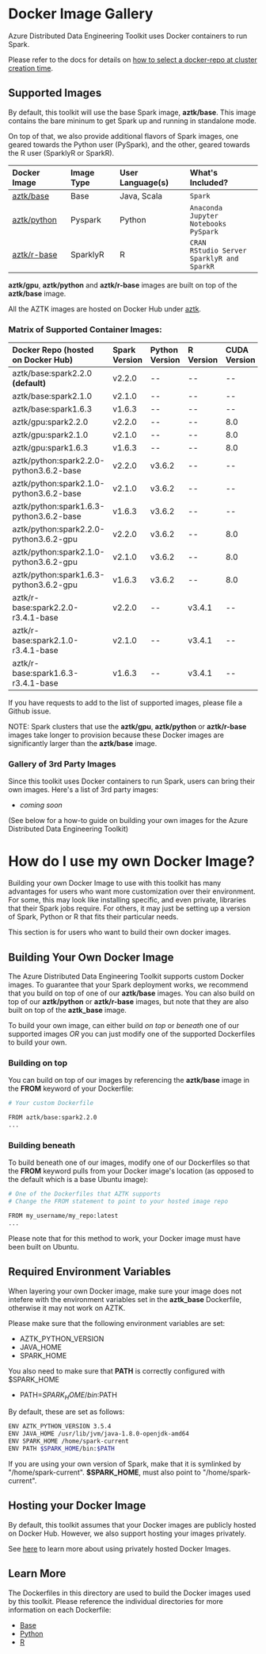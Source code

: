 # Docker Image Gallery
Azure Distributed Data Engineering Toolkit uses Docker containers to run Spark. 

Please refer to the docs for details on [how to select a docker-repo at cluster creation time](../docs/12-docker-image.md).

## Supported Images
By default, this toolkit will use the base Spark image, __aztk/base__. This image contains the bare mininum to get Spark up and running in standalone mode.

On top of that, we also provide additional flavors of Spark images, one geared towards the Python user (PySpark), and the other, geared towards the R user (SparklyR or SparkR).

Docker Image | Image Type | User Language(s) | What's Included? 
:-- | :-- | :-- | :-- 
[aztk/base](https://hub.docker.com/r/aztk/base/) | Base | Java, Scala |  `Spark`
[aztk/python](https://hub.docker.com/r/aztk/python/) | Pyspark | Python | `Anaconda`</br>`Jupyter Notebooks` </br> `PySpark`
[aztk/r-base](https://hub.docker.com/r/aztk/r-base/) | SparklyR | R | `CRAN`</br>`RStudio Server`</br>`SparklyR and SparkR`

__aztk/gpu__, __aztk/python__ and __aztk/r-base__ images are built on top of the __aztk/base__ image.

All the AZTK images are hosted on Docker Hub under [aztk](https://hub.docker.com/r/aztk).

### Matrix of Supported Container Images:

Docker Repo (hosted on Docker Hub) | Spark Version | Python Version | R Version | CUDA Version | cudNN Version
:-- | :-- | :-- | :-- | :-- | :-- 
aztk/base:spark2.2.0 __(default)__ | v2.2.0 | -- | -- | -- | -- 
aztk/base:spark2.1.0 | v2.1.0 | -- | -- | -- | -- 
aztk/base:spark1.6.3 | v1.6.3 | -- | -- | -- | -- 
aztk/gpu:spark2.2.0 | v2.2.0 | -- | -- | 8.0 | 6.0
aztk/gpu:spark2.1.0 | v2.1.0 | -- | -- | 8.0 | 6.0
aztk/gpu:spark1.6.3 | v1.6.3 | -- | -- | 8.0 | 6.0
aztk/python:spark2.2.0-python3.6.2-base | v2.2.0 | v3.6.2 | -- | -- | -- | -- 
aztk/python:spark2.1.0-python3.6.2-base | v2.1.0 | v3.6.2 | -- | -- | -- | -- 
aztk/python:spark1.6.3-python3.6.2-base | v1.6.3 | v3.6.2 | -- | -- | -- | -- 
aztk/python:spark2.2.0-python3.6.2-gpu | v2.2.0 | v3.6.2 | -- | 8.0 | 6.0 
aztk/python:spark2.1.0-python3.6.2-gpu | v2.1.0 | v3.6.2 | -- | 8.0 | 6.0 
aztk/python:spark1.6.3-python3.6.2-gpu | v1.6.3 | v3.6.2 | -- | 8.0 | 6.0 
aztk/r-base:spark2.2.0-r3.4.1-base | v2.2.0 | -- | v3.4.1 | -- | --
aztk/r-base:spark2.1.0-r3.4.1-base | v2.1.0 | -- | v3.4.1 | -- | --
aztk/r-base:spark1.6.3-r3.4.1-base | v1.6.3 | -- | v3.4.1 | -- | --

If you have requests to add to the list of supported images, please file a Github issue.

NOTE: Spark clusters that use the __aztk/gpu__, __aztk/python__ or __aztk/r-base__ images take longer to provision because these Docker images are significantly larger than the __aztk/base__ image. 

### Gallery of 3rd Party Images
Since this toolkit uses Docker containers to run Spark, users can bring their own images. Here's a list of 3rd party images:
- *coming soon*

(See below for a how-to guide on building your own images for the Azure Distributed Data Engineering Toolkit)

# How do I use my own Docker Image?
Building your own Docker Image to use with this toolkit has many advantages for users who want more customization over their environment. For some, this may look like installing specific, and even private, libraries that their Spark jobs require. For others, it may just be setting up a version of Spark, Python or R that fits their particular needs.

This section is for users who want to build their own docker images.

## Building Your Own Docker Image
The Azure Distributed Data Engineering Toolkit supports custom Docker images. To guarantee that your Spark deployment works, we recommend that you build on top of one of our __aztk/base__ images. You can also build on top of our __aztk/python__ or __aztk/r-base__ images, but note that they are also built on top of the __aztk_base__ image.

To build your own image, can either build _on top_ or _beneath_ one of our supported images _OR_ you can just modify one of the supported Dockerfiles to build your own.

### Building on top 
You can build on top of our images by referencing the __aztk/base__ image in the **FROM** keyword of your Dockerfile:
```sh
# Your custom Dockerfile

FROM aztk/base:spark2.2.0
...

```

### Building beneath 
To build beneath one of our images, modify one of our Dockerfiles so that the **FROM** keyword pulls from your Docker image's location (as opposed to the default which is a base Ubuntu image):
```sh
# One of the Dockerfiles that AZTK supports
# Change the FROM statement to point to your hosted image repo

FROM my_username/my_repo:latest
...
```

Please note that for this method to work, your Docker image must have been built on Ubuntu.

## Required Environment Variables
When layering your own Docker image, make sure your image does not intefere with the environment variables set in the __aztk_base__ Dockerfile, otherwise it may not work on AZTK.

Please make sure that the following environment variables are set: 
- AZTK_PYTHON_VERSION
- JAVA_HOME
- SPARK_HOME

You also need to make sure that __PATH__ is correctly configured with $SPARK_HOME
- PATH=$SPARK_HOME/bin:$PATH

By default, these are set as follows:
``` sh
ENV AZTK_PYTHON_VERSION 3.5.4
ENV JAVA_HOME /usr/lib/jvm/java-1.8.0-openjdk-amd64
ENV SPARK_HOME /home/spark-current
ENV PATH $SPARK_HOME/bin:$PATH
```

If you are using your own version of Spark, make that it is symlinked by "/home/spark-current". **$SPARK_HOME**, must also point to "/home/spark-current".

## Hosting your Docker Image
By default, this toolkit assumes that your Docker images are publicly hosted on Docker Hub. However, we also support hosting your images privately.

See [here](https://github.com/Azure/aztk/blob/master/docs/12-docker-image.md#using-a-custom-docker-image-that-is-privately-hosted) to learn more about using privately hosted Docker Images.

## Learn More 
The Dockerfiles in this directory are used to build the Docker images used by this toolkit. Please reference the individual directories for more information on each Dockerfile:
- [Base](./base)
- [Python](./python)
- [R](./r)


